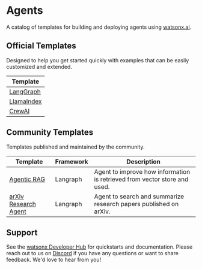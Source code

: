 # Agents

A catalog of templates for building and deploying agents using [watsonx.ai](https://www.ibm.com/products/watsonx-ai).

## Official Templates

Designed to help you get started quickly with examples that can be easily customized and extended.

| Template                 | 
| ------------------------ |
| [LangGraph](./base/langgraph-react-agent/) |
| [LlamaIndex](./base/llamaindex-websearch-agent/) |
| [CrewAI](./base/crewai-websearch-agent/) |

## Community Templates

Templates published and maintained by the community.

| Template                                            | Framework | Description                                                       |
| --------------------------------------------------- | --------- | ----------------------------------------------------------------- |
| [Agentic RAG](./community/langgraph-agentic-rag/) | Langraph  | Agent to improve how information is retrieved from vector store and used. |
| [arXiv Research Agent](./community/langgraph-arxiv-research/) | Langraph  | Agent to search and summarize research papers published on arXiv. |

## Support

See the [watsonx Developer Hub](https://ibm.com/watsonx/developer) for quickstarts and documentation. Please reach out to us on [Discord](https://ibm.biz/wx-discord) if you have any questions or want to share feedback. We'd love to hear from you!

